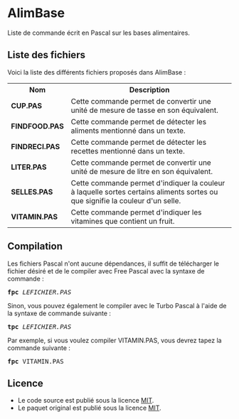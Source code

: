 # AlimBase
Liste de commande écrit en Pascal sur les bases alimentaires.

<h2>Liste des fichiers</h2>

Voici la liste des différents fichiers proposés dans AlimBase :

<table>
	<tr>
		<th>Nom</th>
		<th>Description</th>	
	</tr>
	<tr>
		<td><b>CUP.PAS</b></td>
		<td>Cette commande permet de convertir une unité de mesure de tasse en son équivalent.</td>
	</tr>
	<tr>
		<td><b>FINDFOOD.PAS</b></td>
		<td>Cette commande permet de détecter les aliments mentionné dans un texte.</td>
	</tr>
	<tr>
		<td><b>FINDRECI.PAS</b></td>
		<td>Cette commande permet de détecter les recettes mentionné dans un texte.</td>
	</tr>
	<tr>
		<td><b>LITER.PAS</b></td>
		<td>Cette commande permet de convertir une unité de mesure de litre en son équivalent.</td>
	</tr>
	<tr>
		<td><b>SELLES.PAS</b></td>
		<td>Cette commande permet d'indiquer la couleur à laquelle sortes certains aliments sortes ou que signifie la couleur d'un selle.</td> 
	</tr>
	<tr>
		<td><b>VITAMIN.PAS</b></td>
		<td>Cette commande permet d'indiquer les vitamines que contient un fruit.</td>
	</tr>
</table>

<h2>Compilation</h2>
	
Les fichiers Pascal n'ont aucune dépendances, il suffit de télécharger le fichier désiré et de le compiler avec Free Pascal avec la syntaxe de commande  :

<pre><b>fpc</b> <i>LEFICHIER.PAS</i></pre>
	
Sinon, vous pouvez également le compiler avec le Turbo Pascal à l'aide de la syntaxe de commande suivante :	

<pre><b>tpc</b> <i>LEFICHIER.PAS</i></pre>
	
Par exemple, si vous voulez compiler VITAMIN.PAS, vous devrez tapez la commande suivante :

<pre><b>fpc</b> VITAMIN.PAS</pre>

<h2>Licence</h2>
<ul>
 <li>Le code source est publié sous la licence <a href="https://github.com/gladir/AlimBase/blob/main/LICENSE">MIT</a>.</li>
 <li>Le paquet original est publié sous la licence <a href="https://github.com/gladir/AlimBase/blob/main/LICENSE">MIT</a>.</li>
</ul>
